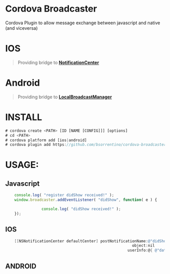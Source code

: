 Cordova Broadcaster
=====================

Cordova Plugin to allow message exchange between javascript and native (and viceversa)

IOS
===

> Providing bridge to **[NotificationCenter](https://developer.apple.com/library/mac/documentation/Cocoa/Reference/Foundation/Classes/NSNotificationCenter_Class/index.html#//apple_ref/occ/instm/NSNotificationCenter/addObserverForName%3aobject%3aqueue%3ausingBlock%3a)**


Android
=======

> Providing bridge to **[LocalBroadcastManager](http://developer.android.com/reference/android/support/v4/content/LocalBroadcastManager.html)**


INSTALL
========

 ```javascript
 # cordova create <PATH> [ID [NAME [CONFIG]]] [options]
 # cd <PATH>
 # cordova platform add [ios|android]
 # cordova plugin add https://github.com/bsorrentino/cordova-broadcaster.git
 ```

USAGE:
======

## Javascript

```javascript
    console.log( "register didShow received!" );
    window.broadcaster.addEventListener( "didShow", function( e ) {

                console.log( "didShow received!" );
    });
```

## IOS

```ObjectiveC
    [[NSNotificationCenter defaultCenter] postNotificationName:@"didShow"
                                                        object:nil
                                                      userInfo:@{ @"data":@"test"}];
```

## ANDROID
